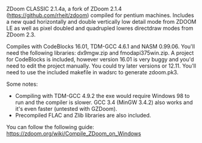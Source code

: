  ZDoom CLASSIC 2.1.4a, a fork of ZDoom 2.1.4 (https://github.com/rheit/zdoom) compiled for pentium machines.
 Includes a new quad horizontally and double vertically low detail mode from ZDOOM LE as well as pixel doubled and
quadrupled lowres directdraw modes from ZDoom 2.3.

 Compiles with CodeBlocks 16.01, TDM-GCC 4.6.1 and NASM 0.99.06. You'll need the following libraries:
dx9mgw.zip and fmodapi375win.zip.
 A project for CodeBlocks is included, however version 16.01 is very buggy and you'd need to edit the project
 manually. You could try later versions or 12.11. You'll need to use the included makefile in wadsrc to generate
 zdoom.pk3.
 
 Some notes:
 - Compiling with TDM-GCC 4.9.2 the exe would require Windows 98 to run and the compiler is slower.
 GCC 3.4 (MinGW 3.4.2) also works and it's even faster (untested with GZDoom).
 - Precompiled FLAC and Zlib libraries are also included.
 
 You can follow the following guide:
 https://zdoom.org/wiki/Compile_ZDoom_on_Windows
 
